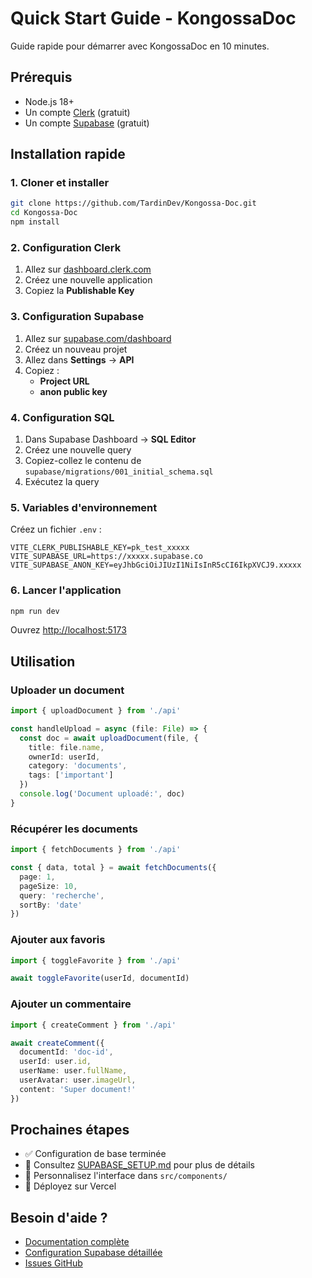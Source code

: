 # Quick Start Guide - KongossaDoc

Guide rapide pour démarrer avec KongossaDoc en 10 minutes.

## Prérequis

- Node.js 18+
- Un compte [Clerk](https://clerk.com) (gratuit)
- Un compte [Supabase](https://supabase.com) (gratuit)

## Installation rapide

### 1. Cloner et installer

```bash
git clone https://github.com/TardinDev/Kongossa-Doc.git
cd Kongossa-Doc
npm install
```

### 2. Configuration Clerk

1. Allez sur [dashboard.clerk.com](https://dashboard.clerk.com)
2. Créez une nouvelle application
3. Copiez la **Publishable Key**

### 3. Configuration Supabase

1. Allez sur [supabase.com/dashboard](https://supabase.com/dashboard)
2. Créez un nouveau projet
3. Allez dans **Settings** → **API**
4. Copiez :
   - **Project URL**
   - **anon public key**

### 4. Configuration SQL

1. Dans Supabase Dashboard → **SQL Editor**
2. Créez une nouvelle query
3. Copiez-collez le contenu de `supabase/migrations/001_initial_schema.sql`
4. Exécutez la query

### 5. Variables d'environnement

Créez un fichier `.env` :

```env
VITE_CLERK_PUBLISHABLE_KEY=pk_test_xxxxx
VITE_SUPABASE_URL=https://xxxxx.supabase.co
VITE_SUPABASE_ANON_KEY=eyJhbGciOiJIUzI1NiIsInR5cCI6IkpXVCJ9.xxxxx
```

### 6. Lancer l'application

```bash
npm run dev
```

Ouvrez [http://localhost:5173](http://localhost:5173)

## Utilisation

### Uploader un document

```typescript
import { uploadDocument } from './api'

const handleUpload = async (file: File) => {
  const doc = await uploadDocument(file, {
    title: file.name,
    ownerId: userId,
    category: 'documents',
    tags: ['important']
  })
  console.log('Document uploadé:', doc)
}
```

### Récupérer les documents

```typescript
import { fetchDocuments } from './api'

const { data, total } = await fetchDocuments({
  page: 1,
  pageSize: 10,
  query: 'recherche',
  sortBy: 'date'
})
```

### Ajouter aux favoris

```typescript
import { toggleFavorite } from './api'

await toggleFavorite(userId, documentId)
```

### Ajouter un commentaire

```typescript
import { createComment } from './api'

await createComment({
  documentId: 'doc-id',
  userId: user.id,
  userName: user.fullName,
  userAvatar: user.imageUrl,
  content: 'Super document!'
})
```

## Prochaines étapes

- ✅ Configuration de base terminée
- 📖 Consultez [SUPABASE_SETUP.md](SUPABASE_SETUP.md) pour plus de détails
- 🎨 Personnalisez l'interface dans `src/components/`
- 🚀 Déployez sur Vercel

## Besoin d'aide ?

- [Documentation complète](README.md)
- [Configuration Supabase détaillée](SUPABASE_SETUP.md)
- [Issues GitHub](https://github.com/TardinDev/Kongossa-Doc/issues)
